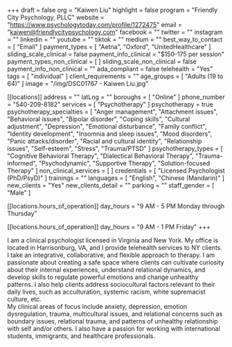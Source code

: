 +++
draft = false
org = "Kaiwen Liu"
highlight = false
program = "Friendly City Psychology, PLLC"
website = "https://www.psychologytoday.com/profile/1272475"
email = "kaiwen@friendlycitypsychology.com"
facebook = ""
twitter = ""
instagram = ""
linkedin = ""
youtube = ""
tiktok = ""
medium = ""
best_way_to_contact = [ "Email" ]
payment_types = [ "Aetna", "Oxford", "UnitedHealthcare" ]
sliding_scale_clinical = false
payment_info_clinical = "$150-175 per session"
payment_types_non_clinical = [ ]
sliding_scale_non_clinical = false
payment_info_non_clinical = ""
ada_compliant = false
telehealth = "Yes"
tags = [ "individual" ]
client_requirements = ""
age_groups = [ "Adults (19 to 64)" ]
image = "/img/DSC01767 - Kaiwen Liu.jpg"

[[locations]]
address = ""
latLng = ""
boroughs = [ "Online" ]
phone_number = "540-209-8182"
services = [ "Psychotherapy" ]
psychotherapy = true
psychotherapy_specialties = [
  "Anger management",
  "Attachment issues",
  "Behavioral issues",
  "Bipolar disorder",
  "Coping skills",
  "Cultural adjustment",
  "Depression",
  "Emotional disturbance",
  "Family conflict",
  "Identity development",
  "Insomnia and sleep issues",
  "Mood disorders",
  "Panic attacks/disorder",
  "Racial and cultural identity",
  "Relationship issues",
  "Self-esteem",
  "Stress",
  "Trauma/PTSD"
]
psychotherapy_types = [
  "Cognitive Behavioral Therapy",
  "Dialectical Behavioral Therapy",
  "Trauma-informed",
  "Psychodynamic",
  "Supportive Therapy",
  "Solution-focused Therapy"
]
non_clinical_services = [ ]
credentials = [ "Licensed Psychologist (PhD/PsyD)" ]
trainings = ""
languages = [ "English", "Chinese (Mandarin)" ]
new_clients = "Yes"
new_clients_detail = ""
parking = ""
staff_gender = [ "Male" ]

  [[locations.hours_of_operation]]
  day_hours = "9 AM - 5 PM Monday through Thursday"

  [[locations.hours_of_operation]]
  day_hours = "9 AM - 1 PM Friday"
+++

I am a clinical psychologist licensed in Virginia and New York. My office is located in Harrisonburg, VA, and I provide telehealth services to NY clients. I take an integrative, collaborative, and flexible approach to therapy. I am passionate about creating a safe space where clients can cultivate curiosity about their internal experiences, understand relational dynamics, and develop skills to regulate powerful emotions and change unhealthy patterns. I also help clients address sociocultural factors relevant to their daily lives, such as acculturation, systemic racism, white supremacist culture, etc. <br>
My clinical areas of focus include anxiety, depression, emotion dysregulation, trauma, multicultural issues, and relational concerns such as boundary issues, relational trauma, and patterns of unhealthy relationship with self and/or others. I also have a passion for working with international students, immigrants, and healthcare professionals. <br>
